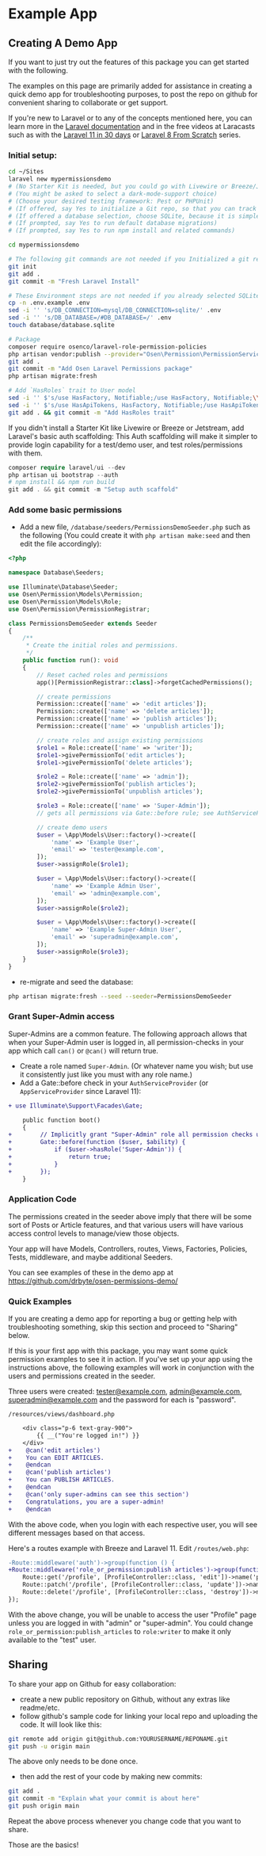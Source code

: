 # Example App

## Creating A Demo App

If you want to just try out the features of this package you can get started with the following.

The examples on this page are primarily added for assistance in creating a quick demo app for troubleshooting purposes, to post the repo on github for convenient sharing to collaborate or get support.

If you're new to Laravel or to any of the concepts mentioned here, you can learn more in the [Laravel documentation](https://laravel.com/docs/) and in the free videos at Laracasts such as with the [Laravel 11 in 30 days](https://laracasts.com/series/30-days-to-learn-laravel-11) or [Laravel 8 From Scratch](https://laracasts.com/series/laravel-8-from-scratch/) series.

### Initial setup:

```sh
cd ~/Sites
laravel new mypermissionsdemo
# (No Starter Kit is needed, but you could go with Livewire or Breeze/Jetstream, with Laravel's Built-In-Auth; or use Bootstrap using laravel/ui described later, below)
# (You might be asked to select a dark-mode-support choice)
# (Choose your desired testing framework: Pest or PHPUnit)
# (If offered, say Yes to initialize a Git repo, so that you can track your code changes)
# (If offered a database selection, choose SQLite, because it is simplest for test scenarios)
# (If prompted, say Yes to run default database migrations)
# (If prompted, say Yes to run npm install and related commands)

cd mypermissionsdemo

# The following git commands are not needed if you Initialized a git repo while "laravel new" was running above:
git init
git add .
git commit -m "Fresh Laravel Install"

# These Environment steps are not needed if you already selected SQLite while "laravel new" was running above:
cp -n .env.example .env
sed -i '' 's/DB_CONNECTION=mysql/DB_CONNECTION=sqlite/' .env
sed -i '' 's/DB_DATABASE=/#DB_DATABASE=/' .env
touch database/database.sqlite

# Package
composer require osenco/laravel-role-permission-policies
php artisan vendor:publish --provider="Osen\Permission\PermissionServiceProvider"
git add .
git commit -m "Add Osen Laravel Permissions package"
php artisan migrate:fresh

# Add `HasRoles` trait to User model
sed -i '' $'s/use HasFactory, Notifiable;/use HasFactory, Notifiable;\\\n    use \\\\Osen\\\\Permission\\\\Traits\\\\HasRoles;/' app/Models/User.php
sed -i '' $'s/use HasApiTokens, HasFactory, Notifiable;/use HasApiTokens, HasFactory, Notifiable;\\\n    use \\\\Osen\\\\Permission\\\\Traits\\\\HasRoles;/' app/Models/User.php
git add . && git commit -m "Add HasRoles trait"
```

If you didn't install a Starter Kit like Livewire or Breeze or Jetstream, add Laravel's basic auth scaffolding:
This Auth scaffolding will make it simpler to provide login capability for a test/demo user, and test roles/permissions with them.
```php
composer require laravel/ui --dev
php artisan ui bootstrap --auth
# npm install && npm run build
git add . && git commit -m "Setup auth scaffold"
```

### Add some basic permissions
- Add a new file, `/database/seeders/PermissionsDemoSeeder.php` such as the following (You could create it with `php artisan make:seed` and then edit the file accordingly):

```php
<?php

namespace Database\Seeders;

use Illuminate\Database\Seeder;
use Osen\Permission\Models\Permission;
use Osen\Permission\Models\Role;
use Osen\Permission\PermissionRegistrar;

class PermissionsDemoSeeder extends Seeder
{
    /**
     * Create the initial roles and permissions.
     */
    public function run(): void
    {
        // Reset cached roles and permissions
        app()[PermissionRegistrar::class]->forgetCachedPermissions();

        // create permissions
        Permission::create(['name' => 'edit articles']);
        Permission::create(['name' => 'delete articles']);
        Permission::create(['name' => 'publish articles']);
        Permission::create(['name' => 'unpublish articles']);

        // create roles and assign existing permissions
        $role1 = Role::create(['name' => 'writer']);
        $role1->givePermissionTo('edit articles');
        $role1->givePermissionTo('delete articles');

        $role2 = Role::create(['name' => 'admin']);
        $role2->givePermissionTo('publish articles');
        $role2->givePermissionTo('unpublish articles');

        $role3 = Role::create(['name' => 'Super-Admin']);
        // gets all permissions via Gate::before rule; see AuthServiceProvider

        // create demo users
        $user = \App\Models\User::factory()->create([
            'name' => 'Example User',
            'email' => 'tester@example.com',
        ]);
        $user->assignRole($role1);

        $user = \App\Models\User::factory()->create([
            'name' => 'Example Admin User',
            'email' => 'admin@example.com',
        ]);
        $user->assignRole($role2);

        $user = \App\Models\User::factory()->create([
            'name' => 'Example Super-Admin User',
            'email' => 'superadmin@example.com',
        ]);
        $user->assignRole($role3);
    }
}

```

- re-migrate and seed the database:

```sh
php artisan migrate:fresh --seed --seeder=PermissionsDemoSeeder
```

### Grant Super-Admin access
Super-Admins are a common feature. The following approach allows that when your Super-Admin user is logged in, all permission-checks in your app which call `can()` or `@can()` will return true.

- Create a role named `Super-Admin`. (Or whatever name you wish; but use it consistently just like you must with any role name.)
- Add a Gate::before check in your `AuthServiceProvider` (or `AppServiceProvider` since Laravel 11):

```diff
+ use Illuminate\Support\Facades\Gate;

    public function boot()
    {
+        // Implicitly grant "Super-Admin" role all permission checks using can()
+        Gate::before(function ($user, $ability) {
+            if ($user->hasRole('Super-Admin')) {
+                return true;
+            }
+        });
    }
```


### Application Code
The permissions created in the seeder above imply that there will be some sort of Posts or Article features, and that various users will have various access control levels to manage/view those objects.

Your app will have Models, Controllers, routes, Views, Factories, Policies, Tests, middleware, and maybe additional Seeders.

You can see examples of these in the demo app at https://github.com/drbyte/osen-permissions-demo/


### Quick Examples
If you are creating a demo app for reporting a bug or getting help with troubleshooting something, skip this section and proceed to "Sharing" below.

If this is your first app with this package, you may want some quick permission examples to see it in action. If you've set up your app using the instructions above, the following examples will work in conjunction with the users and permissions created in the seeder.

Three users were created: tester@example.com, admin@example.com, superadmin@example.com and the password for each is "password".

`/resources/views/dashboard.php`
```diff
    <div class="p-6 text-gray-900">
        {{ __("You're logged in!") }}
    </div>
+    @can('edit articles')
+    You can EDIT ARTICLES.
+    @endcan
+    @can('publish articles')
+    You can PUBLISH ARTICLES.
+    @endcan
+    @can('only super-admins can see this section')
+    Congratulations, you are a super-admin!
+    @endcan
```
With the above code, when you login with each respective user, you will see different messages based on that access.

Here's a routes example with Breeze and Laravel 11. 
Edit `/routes/web.php`:
```diff
-Route::middleware('auth')->group(function () {
+Route::middleware('role_or_permission:publish articles')->group(function () {
    Route::get('/profile', [ProfileController::class, 'edit'])->name('profile.edit');
    Route::patch('/profile', [ProfileController::class, 'update'])->name('profile.update');
    Route::delete('/profile', [ProfileController::class, 'destroy'])->name('profile.destroy');
});
```
With the above change, you will be unable to access the user "Profile" page unless you are logged in with "admin" or "super-admin". You could change `role_or_permission:publish_articles` to `role:writer` to make it only available to the "test" user.

## Sharing
To share your app on Github for easy collaboration:

- create a new public repository on Github, without any extras like readme/etc.
- follow github's sample code for linking your local repo and uploading the code. It will look like this:

```sh
git remote add origin git@github.com:YOURUSERNAME/REPONAME.git
git push -u origin main
```
The above only needs to be done once. 

- then add the rest of your code by making new commits:

```sh
git add .
git commit -m "Explain what your commit is about here"
git push origin main
```
Repeat the above process whenever you change code that you want to share.

Those are the basics!
